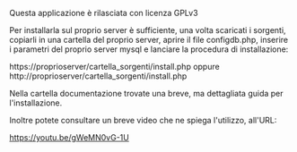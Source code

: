 Questa applicazione è rilasciata con licenza GPLv3

Per installarla sul proprio server è sufficiente, una volta scaricati i sorgenti, copiarli in una cartella del proprio server, aprire il file configdb.php, inserire i parametri del proprio server mysql e lanciare la procedura di installazione:

https://proprioserver/cartella_sorgenti/install.php  oppure http://proprioserver/cartella_sorgenti/install.php

Nella cartella documentazione trovate una breve, ma dettagliata guida per l'installazione.

Inoltre potete consultare un breve video che ne spiega l'utilizzo, all'URL:

https://youtu.be/gWeMN0vG-1U
